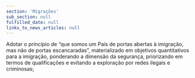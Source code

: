 ```yaml
---
section: 'Migrações'
sub_section: null
fulfilled_date: null
links_to_news_articles: null
---
```


Adotar o princípio de “que somos um País de portas abertas à imigração, mas não de portas escancaradas”, materializado em objetivos quantitativos para a imigração, ponderando a dimensão da segurança, priorizando em termos de qualificações e evitando a exploração por redes ilegais e criminosas;